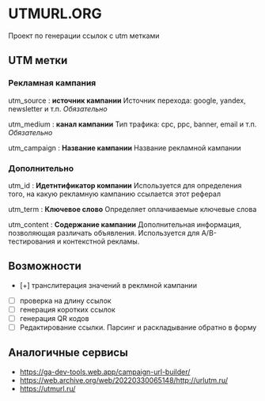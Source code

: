 # UTMURL.ORG

Проект по генерации ссылок с utm метками

## UTM метки

### Рекламная кампания

utm_source
: **источник кампании** Источник перехода: google, yandex, newsletter и т.п. *Обязательно*

utm_medium
: **канал кампании** Тип трафика: cpc, ppc, banner, email и т.п. *Обязательно*

utm_campaign
: **Название кампании** Название рекламной кампании

### Дополнительно

utm_id
: **Идетнтификатор компании** Используется для определения того, на какую рекламную кампанию ссылается этот реферал

utm_term
: **Ключевое слово** Определяет оплачиваемые ключевые слова

utm_content
: **Содержание кампании** Дополнительная информация, позволяющая различать объявления. Используется для A/B-тестирования и контекстной рекламы.

## Возможности

- [+] транслитерация значений в реклмной кампании
- [ ] проверка на длину ссылок
- [ ] генерация коротких ссылок
- [ ] генерация QR кодов
- [ ] Редактирование ссылки. Парсинг и раскладывание обратно в форму

## Аналогичные сервисы

- https://ga-dev-tools.web.app/campaign-url-builder/
- https://web.archive.org/web/20220330065148/http://urlutm.ru/
- https://utmurl.ru/